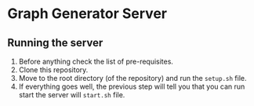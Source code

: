 # Graph Generator Server

## Running the server

1. Before anything check the list of pre-requisites.
2. Clone this repository.
3. Move to the root directory (of the repository) and run the `setup.sh` file. 
4. If everything goes well, the previous step will tell you that you can run start the server will `start.sh` file.
